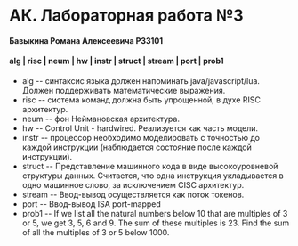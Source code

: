 # АК. Лабораторная работа №3
#### Бавыкина Романа Алексеевича P33101
#### alg | risc | neum | hw | instr | struct | stream | port | prob1

* alg -- синтаксис языка должен напоминать java/javascript/luа. 
Должен поддерживать математические выражения.
* risc -- система команд должна быть упрощенной, в духе RISC архитектур.
* neum -- фон Неймановская архитектура.
* hw -- Control Unit - hardwired. Реализуется как часть модели.
* instr -- процессор необходимо моделировать с точностью до каждой инструкции
(наблюдается состояние после каждой инструкции).
* struct -- Представление машинного кода в виде высокоуровневой структуры данных. Считается, что одна инструкция 
укладывается в одно машинное слово, за исключением CISC архитектур.
* stream -- Ввод-вывод осуществляется как поток токенов.
* port -- Ввод-вывод ISA port-mapped
* prob1 -- If we list all the natural numbers below 10 that are multiples of 3 or 5, we get 3, 5, 6 and 9.
The sum of these multiples is 23. Find the sum of all the multiples of 3 or 5 below 1000.
